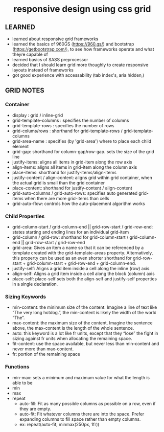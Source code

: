 <h1 align='center'>responsive design using css grid</h1>

<h2 >LEARNED</h2>

- learned about responsive grid frameworks
- learned the basics of 960GS (https://960.gs/) and bootstrap (https://getbootstrap.com/), to see how frameworks operate and what theyre capable of
- learned basics of SASS preprocessor
- decided that I should learn grid more thoughly to create responsive layouts instead of frameworks
- got good experience with accessability (tab index's, aria hidden,)

<h2 >GRID NOTES</h2>

<h3>Container</h3>

- display : grid / inline-grid
- grid-template-columns : specifies the number of columns
- grid-template-rows : specifies the number of rows
- grid-colums/rows : shorthand for grid-template-rows / grid-template-columns
- grid-area-name : specifies (by 'grid-area') where to place each child element
- grid-gap: shorthand for column-gap/row-gap. sets the size of the grid line
- justify-items: aligns all items in grid-item along the row axis
- align-items: aligns all items in grid-item along the column axis
- place-items: shorthand for justify-items/align-items
- justify-content / align-content: aligns grid within grid container, when the actual grid is small than the grid container
- place-content: shorthand for justify-content / align-content
- grid-auto-columns / grid-auto-rows: specifies auto generated grid-items when there are more grid-items than cells
- grid-auto-flow: controls how the auto-placement algorithm works

<h3>Child Properties</h3>

- grid-column-start / grid-column-end || grid-row-start / grid-row-end: states starting and ending lines for an individual grid-item
- grid-column / grid-row: shorthand for grid-column-start / grid-column-end || grid-row-start / grid-row-end
- grid-area: Gives an item a name so that it can be referenced by a template created with the grid-template-areas property. Alternatively, this property can be used as an even shorter shorthand for grid-row-start + grid-column-start + grid-row-end + grid-column-end.
- justify-self: Aligns a grid item inside a cell along the inline (row) axis
- align-self: Aligns a grid item inside a cell along the block (column) axis
- place-self: place-self sets both the align-self and justify-self properties in a single declaration.

<h3>Sizing Keywords</h3>

- min-content: the minimum size of the content. Imagine a line of text like “The very long hotdog.”, the min-content is likely the width of the world “The”.
- max-content: the maximum size of the content. Imagine the sentence above, the max-content is the length of the whole sentence.
- auto: this keyword is a lot like fr units, except that they “lose” the fight in sizing against fr units when allocating the remaining space.
- fit-content: use the space available, but never less than min-content and never more than max-content.
- fr: portion of the remaining space

<h3>Functions</h3>

- min-max: sets a minimum and maximum value for what the length is able to be
- min
- max
- repeat
  - auto-fill: Fit as many possible columns as possible on a row, even if they are empty.
  - auto-fit: Fit whatever columns there are into the space. Prefer expanding columns to fill space rather than empty columns.
  - ex: repeat(auto-fit, minmax(250px, 1fr))
